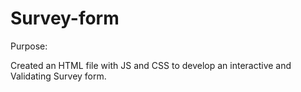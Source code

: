 # Survey-form

Purpose:

Created an HTML file with JS and CSS to develop an interactive and Validating Survey form.
